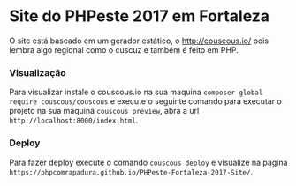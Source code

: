 # Site do PHPeste 2017 em Fortaleza

O site está baseado em um gerador estático, o http://couscous.io/ pois lembra algo regional como o cuscuz e também é feito em PHP.

### Visualização

Para visualizar instale o couscous.io na sua maquina ```composer global require couscous/couscous``` e execute o seguinte comando para executar o projeto na sua maquina ```couscous preview```, abra a url ```http://localhost:8000/index.html```.

### Deploy

Para fazer deploy execute o comando ```couscous deploy``` e visualize na pagina ```https://phpcomrapadura.github.io/PHPeste-Fortaleza-2017-Site/```.
